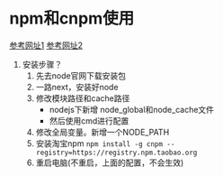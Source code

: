 # npm和cnpm使用<br/>
[参考网址1](https://blog.csdn.net/zimushuang/article/details/79715679)
[参考网址2](https://blog.csdn.net/jianleking/article/details/79130667)

1. 安装步骤？<br/>
    1. 先去node官网下载安装包
    2. 一路next，安装好node
    3. 修改模块路径和cache路径
        + nodejs下新增 node_global和node_cache文件
        + 然后使用cmd进行配置
    4. 修改全局变量。新增一个NODE_PATH
    5. 安装淘宝npm `npm install -g cnpm --registry=https://registry.npm.taobao.org`
    6. 重启电脑(不重启，上面的配置，不会生效)